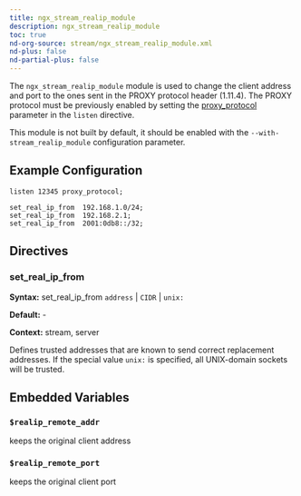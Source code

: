 ```yaml
---
title: ngx_stream_realip_module
description: ngx_stream_realip_module
toc: true
nd-org-source: stream/ngx_stream_realip_module.xml
nd-plus: false
nd-partial-plus: false
---
```



<!--
      ********************************************************************************
      🛑 WARNING: AUTOGENERATED FILE - DO NOT EDIT 🛑 This Markdown file was
      automatically generated from the source XML documentation. Any manual
      changes made directly to this file will be overwritten. To request or
      suggest changes, please edit the source XML files instead.
      https://github.com/nginx/nginx.org/tree/main/xml/en
      ********************************************************************************
      -->


The `ngx_stream_realip_module` module is used
to change the client address and port
to the ones sent in the PROXY protocol header (1.11.4).
The PROXY protocol must be previously enabled by setting the
[proxy_protocol](/nginx/module-reference/stream/ngx_stream_core_module#proxy_protocol) parameter
in the `listen` directive.

This module is not built by default, it should be enabled with the
`--with-stream_realip_module`
configuration parameter.
## Example Configuration


```nginx
listen 12345 proxy_protocol;

set_real_ip_from  192.168.1.0/24;
set_real_ip_from  192.168.2.1;
set_real_ip_from  2001:0db8::/32;

```

## Directives

### set_real_ip_from

**Syntax:** set_real_ip_from `address` | `CIDR` | `unix:`

**Default:** -

**Context:** stream, server


Defines trusted addresses that are known to send correct
replacement addresses.
If the special value `unix:` is specified,
all UNIX-domain sockets will be trusted.
## Embedded Variables



### ``$realip_remote_addr``


keeps the original client address



### ``$realip_remote_port``


keeps the original client port



